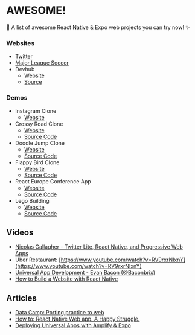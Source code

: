 # AWESOME!

💙 A list of awesome React Native & Expo web projects you can try now! ✨

### Websites

* [Twitter](https://twitter.com)
* [Major League Soccer](https://matchcenter.mlssoccer.com/)
* Devhub
  * [Website](https://devhubapp.com)
  * [Source](https://github.com/devhubapp/devhub/)

### Demos

* Instagram Clone
  * [Website](https://Expogram.netlify.com)
* Crossy Road Clone
  * [Website](https://crossyroad.netlify.com)
  * [Source Code](https://github.com/EvanBacon/Expo-Crossy-Road)
* Doodle Jump Clone
  * [Website](https://doodlejump.netlify.com)
  * [Source Code](https://github.com/EvanBacon/expo-doodle-jump)
* Flappy Bird Clone
  * [Website](https://flappybacon.netlify.com)
  * [Source Code](https://github.com/EvanBacon/react-flappy-bird)
* React Europe Conference App
  * [Website](http://europe.netlify.com)
  * [Source Code](https://github.com/EvanBacon/react-europe-2018-mobile)
* Lego Building
  * [Website](https://ldr.netlify.com)
  * [Source Code](https://github.com/EvanBacon/Lego-Expo)

## Videos

* [Nicolas Gallagher - Twitter Lite, React Native, and Progressive Web Apps ](https://www.youtube.com/watch?v=tFFn39lLO-U)
* Uber Restaurant: [https://www.youtube.com/watch?v=RV9rxrNIxnY](https://www.youtube.com/watch?v=RV9rxrNIxnY)
* [Universal App Development - Evan Bacon \(@Baconbrix\)](https://www.youtube.com/watch?v=UcjCuWy81YM)
* [How to Build a Website with React Native](https://www.youtube.com/watch?v=Czih6w57P9A)

## Articles

* [Data Camp: Porting practice to web](https://www.datacamp.com/community/tech/porting-practice-to-web-part1)
* [How to: React Native Web app. A Happy Struggle.](https://blog.bitsrc.io/how-to-react-native-web-app-a-happy-struggle-aea7906f4903)
* [Deploying Universal Apps with Amplify & Expo](https://blog.expo.io/deploying-universal-apps-with-amplify-expo-510c53021d42)


